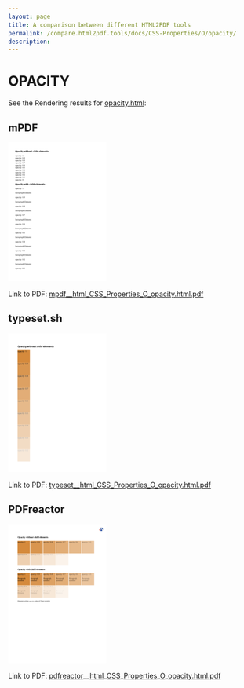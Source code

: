 ```yaml
---
layout: page
title: A comparison between different HTML2PDF tools
permalink: /compare.html2pdf.tools/docs/CSS-Properties/O/opacity/
description: 
---
```


# OPACITY

See the Rendering results for [opacity.html](/html/CSS%20Properties/O/opacity.html):

## mPDF
![](mpdf__html_CSS_Properties_O_opacity.html.png) 

Link to PDF: [mpdf__html_CSS_Properties_O_opacity.html.pdf](mpdf__html_CSS_Properties_O_opacity.html.pdf)

## typeset.sh
![](typeset__html_CSS_Properties_O_opacity.html.png) 

Link to PDF: [typeset__html_CSS_Properties_O_opacity.html.pdf](typeset__html_CSS_Properties_O_opacity.html.pdf)

## PDFreactor
![](pdfreactor__html_CSS_Properties_O_opacity.html.png) 

Link to PDF: [pdfreactor__html_CSS_Properties_O_opacity.html.pdf](pdfreactor__html_CSS_Properties_O_opacity.html.pdf)
